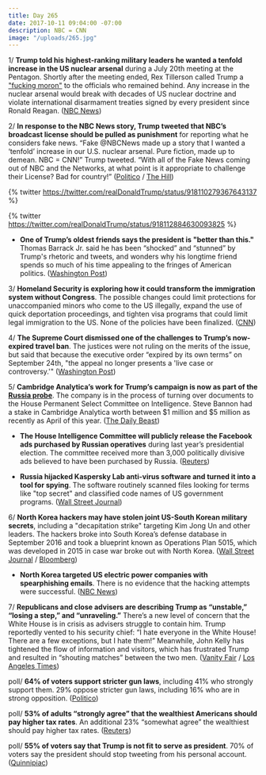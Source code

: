 ```yaml
---
title: Day 265
date: 2017-10-11 09:04:00 -07:00
description: NBC = CNN
image: "/uploads/265.jpg"
---
```


1/ **Trump told his highest-ranking military leaders he wanted a tenfold increase in the US nuclear arsenal** during a July 20th meeting at the Pentagon. Shortly after the meeting ended, Rex Tillerson called Trump a ["fucking moron"](https://whatthefuckjusthappenedtoday.com/2017/10/04/day-258/#1-rex-tillerson-reportedly-called-tr) to the officials who remained behind. Any increase in the nuclear arsenal would break with decades of US nuclear doctrine and violate international disarmament treaties signed by every president since Ronald Reagan. ([NBC News](https://www.nbcnews.com/politics/donald-trump/trump-wanted-dramatic-increase-nuclear-arsenal-meeting-military-leaders-n809701))

2/ **In response to the NBC News story, Trump tweeted that NBC’s broadcast license should be pulled as punishment** for reporting what he considers fake news. “Fake @NBCNews made up a story that I wanted a ‘tenfold’ increase in our U.S. nuclear arsenal. Pure fiction, made up to demean. NBC = CNN!” Trump tweeted. “With all of the Fake News coming out of NBC and the Networks, at what point is it appropriate to challenge their License? Bad for country!” ([Politico](http://www.politico.com/story/2017/10/11/trump-nbc-broadcast-license-243667) / [The Hill](http://thehill.com/homenews/administration/354888-trump-fake-nbc-news-nuke-story-pure-fiction))

{% twitter https://twitter.com/realDonaldTrump/status/918110279367643137 %}

{% twitter https://twitter.com/realDonaldTrump/status/918112884630093825 %}

* **One of Trump’s oldest friends says the president is "better than this."** Thomas Barrack Jr. said he has been “shocked” and “stunned” by Trump's rhetoric and tweets, and wonders why his longtime friend spends so much of his time appealing to the fringes of American politics. ([Washington Post](https://www.washingtonpost.com/politics/hes-better-than-this-says-thomas-barrack-trumps-loyal-whisperer/2017/10/10/067fc776-a215-11e7-8cfe-d5b912fabc99_story.html))

3/ **Homeland Security is exploring how it could transform the immigration system without Congress**. The possible changes could limit protections for unaccompanied minors who come to the US illegally, expand the use of quick deportation proceedings, and tighten visa programs that could limit legal immigration to the US. None of the policies have been finalized. ([CNN](https://www.cnn.com/2017/10/11/politics/trump-administration-dhs-immigration-policies/index.html))

4/ **The Supreme Court dismissed one of the challenges to Trump’s now-expired travel ban**. The justices were not ruling on the merits of the issue, but said that because the executive order “expired by its own terms” on September 24th, "the appeal no longer presents a 'live case or controversy.'" ([Washington Post](https://www.washingtonpost.com/politics/courts_law/supreme-court-dismisses-case-against-trumps-expired-travel-ban/2017/10/10/2aef82d6-ad37-11e7-be94-fabb0f1e9ffb_story.html))

5/ **Cambridge Analytica’s work for Trump’s campaign is now as part of the <a href="{{ site.baseurl }}/trump-russia-investigation/">Russia probe</a>**. The company is in the process of turning over documents to the House Permanent Select Committee on Intelligence. Steve Bannon had a stake in Cambridge Analytica worth between $1 million and $5 million as recently as April of this year. ([The Daily Beast](https://www.thedailybeast.com/russia-probe-now-investigating-cambridge-analytica-trumps-psychographic-data-gurus))

* **The House Intelligence Committee will publicly release the Facebook ads purchased by Russian operatives** during last year’s presidential election. The committee received more than 3,000 politically divisive ads believed to have been purchased by Russia. ([Reuters](https://www.reuters.com/article/us-usa-trump-russia-facebook/house-panel-to-publicly-release-russia-facebook-ads-idUSKBN1CG2GM))

* **Russia hijacked Kaspersky Lab anti-virus software and turned it into a tool for spying**. The software routinely scanned files looking for terms like "top secret" and classified code names of US government programs. ([Wall Street Journal](https://www.wsj.com/articles/russian-hackers-scanned-networks-world-wide-for-secret-u-s-data-1507743874))

6/ **North Korea hackers may have stolen joint US-South Korean military secrets**, including a "decapitation strike" targeting Kim Jong Un and other leaders. The hackers broke into South Korea’s defense database in September 2016 and took a blueprint known as Operations Plan 5015, which was developed in 2015 in case war broke out with North Korea. ([Wall Street Journal](https://www.wsj.com/articles/north-korea-suspected-of-hacking-u-s-south-korean-war-plans-1507636641) / [Bloomberg](https://www.bloomberg.com/news/articles/2017-10-10/media-s-korean-lawmaker-says-north-korea-hacked-war-plans))

* **North Korea targeted US electric power companies with spearphishing emails**. There is no evidence that the hacking attempts were successful. ([NBC News](https://www.nbcnews.com/news/north-korea/experts-north-korea-targeted-u-s-electric-power-companies-n808996)) 

7/ **Republicans and close advisers are describing Trump as “unstable,” “losing a step,” and “unraveling.”** There’s a new level of concern that the White House is in crisis as advisers struggle to contain him. Trump reportedly vented to his security chief: “I hate everyone in the White House! There are a few exceptions, but I hate them!” Meanwhile, John Kelly has tightened the flow of information and visitors, which has frustrated Trump and resulted in “shouting matches” between the two men. ([Vanity Fair](https://www.vanityfair.com/news/2017/10/donald-trump-is-unraveling-white-house-advisers) / [Los Angeles Times](http://www.latimes.com/politics/la-na-pol-trump-kelly-20171010-story.html))

poll/ **64% of voters support stricter gun laws**, including 41% who strongly support them. 29% oppose stricter gun laws, including 16% who are in strong opposition. ([Politico](http://www.politico.com/story/2017/10/11/gun-control-vegas-polls-243647))

poll/ **53% of adults “strongly agree” that the wealthiest Americans should pay higher tax rates**. An additional 23% “somewhat agree” the wealthiest should pay higher tax rates. ([Reuters](https://www.reuters.com/article/us-usa-tax-poll/three-quarters-of-americans-favor-higher-taxes-for-wealthy-reuters-ipsos-poll-idUSKBN1CG17R))

poll/ **55% of voters say that Trump is not fit to serve as president**. 70% of voters say the president should stop tweeting from his personal account. ([Quinnipiac](https://poll.qu.edu/national/release-detail?ReleaseID=2491))
